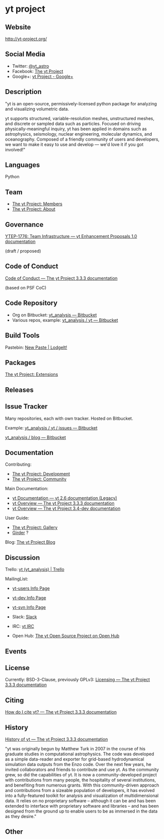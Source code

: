 # yt project

## Website


<http://yt-project.org/>


## Social Media


- Twitter: [@yt\_astro](https://twitter.com/yt_astro)
- Facebook: [The yt Project](https://www.facebook.com/ytproject)
- Google+: [yt Project - Google+](https://plus.google.com/+Yt-projectOrg)


## Description


"yt is an open-source, permissively-licensed python package for analyzing and visualizing volumetric data.


yt supports structured, variable-resolution meshes, unstructured meshes, and discrete or sampled data such as particles. Focused on driving physically-meaningful inquiry, yt has been applied in domains such as astrophysics, seismology, nuclear engineering, molecular dynamics, and oceanography. Composed of a friendly community of users and developers, we want to make it easy to use and develop — we'd love it if you got involved!"


## Languages


Python


## Team


- [The yt Project: Members](http://yt-project.org/members.html)
- [The yt Project: About](http://yt-project.org/about.html)

## Governance


[YTEP-1776: Team Infrastructure — yt Enhancement Proposals 1.0 documentation](https://ytep.readthedocs.io/en/latest/YTEPs/YTEP-1776.html)

(draft / proposed)


## Code of Conduct


[Code of Conduct — The yt Project 3.3.3 documentation](http://yt-project.org/doc/developing/developing.html#yt-community-code-of-conduct)

(based on PSF CoC)


## Code Repository


- Org on Bitbucket: [yt\_analysis — Bitbucket](https://bitbucket.org/yt_analysis/)
- Various repos, example: [yt\_analysis / yt — Bitbucket](https://bitbucket.org/yt_analysis/yt/)

## Build Tools

Pastebin: [New Paste | LodgeIt!](http://paste.yt-project.org/)

## Packages

[The yt Project: Extensions](http://yt-project.org/extensions.html)

## Releases


## Issue Tracker


Many repositories, each with own tracker. Hosted on Bitbucket.

Example: [yt\_analysis / yt / issues — Bitbucket](https://bitbucket.org/yt_analysis/yt/issues?status=new&status=open)

[yt\_analysis / blog — Bitbucket](https://bitbucket.org/yt_analysis/blog)



## Documentation


Contributing:

- [The yt Project: Development](http://yt-project.org/development.html)
- [The yt Project: Community](http://yt-project.org/community.html)

Main Documentation:
- [yt Documentation — yt 2.6 documentation (Legacy)](http://yt-project.org/docs/2.6/)
- [yt Overview — The yt Project 3.3.3 documentation](http://yt-project.org/doc/)
- [yt Overview — The yt Project 3.4-dev documentation](http://yt-project.org/docs/dev/)

User Guide:
- [The yt Project: Gallery](http://yt-project.org/gallery.html)
- [Girder](https://girder.hub.yt/) ?


Blog: [The yt Project Blog](https://blog.yt-project.org/)


## Discussion


Trello: [yt (yt\_analysis) | Trello](https://trello.com/yt_analysis)


MailingList:

- [yt-users Info Page](http://lists.spacepope.org/listinfo.cgi/yt-users-spacepope.org)
- [yt-dev Info Page](http://lists.spacepope.org/listinfo.cgi/yt-dev-spacepope.org)
- [yt-svn Info Page](http://lists.spacepope.org/listinfo.cgi/yt-svn-spacepope.org)

- Slack: [Slack](https://yt-project.slack.com/)
- IRC: [yt IRC](http://yt-project.org/irc.html)
- Open Hub: [The yt Open Source Project on Open Hub](https://www.openhub.net/p/yt_amr)

## Events



## License


Currently: BSD-3-Clause, previously GPLv3: [Licensing — The yt Project 3.3.3 documentation](http://yt-project.org/doc/developing/developing.html#licensing)

## Citing

[How do I cite yt? — The yt Project 3.3.3 documentation](http://yt-project.org/doc/faq/index.html#how-do-i-cite-yt)

## History


[History of yt — The yt Project 3.3.3 documentation](http://yt-project.org/doc/about/index.html#history-of-yt)


"yt was originally begun by Matthew Turk in 2007 in the course of his graduate studies in computational astrophysics. The code was developed as a simple data-reader and exporter for grid-based hydrodynamical simulation data outputs from the Enzo code. Over the next few years, he invited collaborators and friends to contribute and use yt. As the community grew, so did the capabilities of yt. It is now a community-developed project with contributions from many people, the hospitality of several institutions, and benefiting from numerous grants. With this community-driven approach and contributions from a sizeable population of developers, it has evolved into a fully-featured toolkit for analysis and visualization of multidimensional data. It relies on no proprietary software – although it can be and has been extended to interface with proprietary software and libraries – and has been designed from the ground up to enable users to be as immersed in the data as they desire."


## Other
